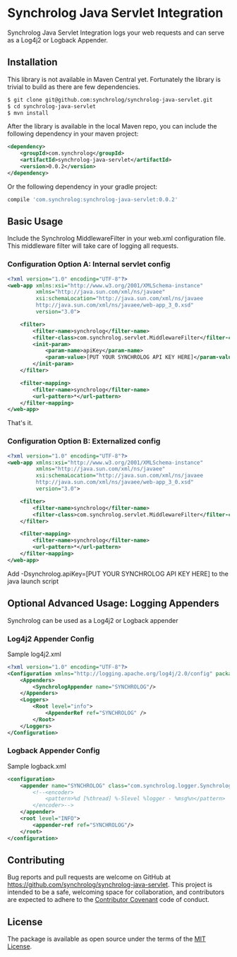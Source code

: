 # Synchrolog Java Servlet Integration

Synchrolog Java Servlet Integration logs your web requests and can serve as a Log4j2
or Logback Appender. 

## Installation

This library is not available in Maven Central yet. Fortunately the library is 
trivial to build as there are few dependencies.

```bash
$ git clone git@github.com:synchrolog/synchrolog-java-servlet.git
$ cd synchrolog-java-servlet
$ mvn install 
```

After the library is available in the local Maven repo, you can include
the following dependency in your maven project:

```xml
<dependency>
    <groupId>com.synchrolog</groupId>
    <artifactId>synchrolog-java-servlet</artifactId>
    <version>0.0.2</version>
</dependency>
```

Or the following dependency in your gradle project:

```gradle
compile 'com.synchrolog:synchrolog-java-servlet:0.0.2'
```

## Basic Usage

Include the Synchrolog MiddlewareFilter in your web.xml configuration file.
This middleware filter will take care of logging all requests.

### Configuration Option A: Internal servlet config

```xml
<?xml version="1.0" encoding="UTF-8"?>
<web-app xmlns:xsi="http://www.w3.org/2001/XMLSchema-instance"
         xmlns="http://java.sun.com/xml/ns/javaee"
         xsi:schemaLocation="http://java.sun.com/xml/ns/javaee
         http://java.sun.com/xml/ns/javaee/web-app_3_0.xsd"
         version="3.0">

    <filter>
        <filter-name>synchrolog</filter-name>
        <filter-class>com.synchrolog.servlet.MiddlewareFilter</filter-class>
        <init-param>
            <param-name>apiKey</param-name>
            <param-value>[PUT YOUR SYNCHROLOG API KEY HERE]</param-value>
        </init-param>
    </filter>

    <filter-mapping>
        <filter-name>synchrolog</filter-name>
        <url-pattern>*</url-pattern>
    </filter-mapping>
</web-app>
```

That's it.

### Configuration Option B: Externalized config

```xml
<?xml version="1.0" encoding="UTF-8"?>
<web-app xmlns:xsi="http://www.w3.org/2001/XMLSchema-instance"
         xmlns="http://java.sun.com/xml/ns/javaee"
         xsi:schemaLocation="http://java.sun.com/xml/ns/javaee
         http://java.sun.com/xml/ns/javaee/web-app_3_0.xsd"
         version="3.0">

    <filter>
        <filter-name>synchrolog</filter-name>
        <filter-class>com.synchrolog.servlet.MiddlewareFilter</filter-class>
    </filter>

    <filter-mapping>
        <filter-name>synchrolog</filter-name>
        <url-pattern>*</url-pattern>
    </filter-mapping>
</web-app>
```

Add -Dsynchrolog.apiKey=\[PUT YOUR SYNCHROLOG API KEY HERE\] to the java launch script

## Optional Advanced Usage: Logging Appenders

Synchrolog can be used as a Log4j2 or Logback appender

### Log4j2 Appender Config

Sample log4j2.xml

```xml
<?xml version="1.0" encoding="UTF-8"?>
<Configuration xmlns="http://logging.apache.org/log4j/2.0/config" packages="com.synchrolog" status="WARN">
    <Appenders>
        <SynchrologAppender name="SYNCHROLOG"/>
    </Appenders>
    <Loggers>
        <Root level="info">
            <AppenderRef ref="SYNCHROLOG" />
        </Root>
    </Loggers>
</Configuration>
```

### Logback Appender Config

Sample logback.xml

```xml
<configuration>
    <appender name="SYNCHROLOG" class="com.synchrolog.logger.SynchrologLogbackAppender">
        <!--<encoder>
            <pattern>%d [%thread] %-5level %logger - %msg%n</pattern>
        </encoder>-->
    </appender>
    <root level="INFO">
        <appender-ref ref="SYNCHROLOG"/>
    </root>
</configuration>
```

## Contributing

Bug reports and pull requests are welcome on GitHub at https://github.com/synchrolog/synchrolog-java-servlet. 
This project is intended to be a safe, welcoming space for collaboration, and contributors are expected to 
adhere to the [Contributor Covenant](http://contributor-covenant.org) code of conduct.

## License

The package is available as open source under the terms of 
the [MIT License](http://opensource.org/licenses/MIT).
